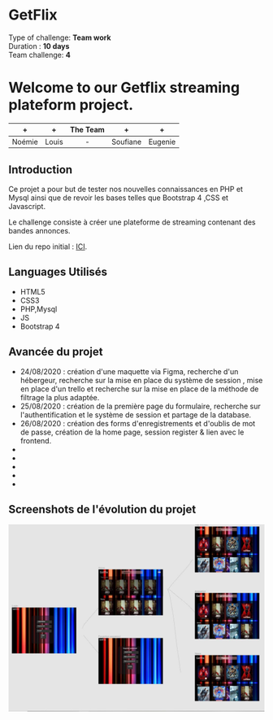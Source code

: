 
# GetFlix
Type of challenge: **Team work**  
Duration : **10 days**  
Team challenge: **4**  

# **Welcome to our Getflix streaming plateform project.**  
  

| + | + | The Team | + | + |
| :-----: | :-----: | :-----: | :-----: | :-----: |
| Noémie | Louis | - | Soufiane | Eugenie | 

## Introduction

Ce projet a pour but de tester nos nouvelles connaissances en PHP et Mysql ainsi que de revoir les bases telles que Bootstrap 4 ,CSS et Javascript.

Le challenge consiste à créer une plateforme de streaming contenant des bandes annonces.

Lien du repo initial : [ICI](https://github.com/becodeorg/BXL-Swartz-3-21/blob/master/06-PHP/getflix_project.md).

## Languages Utilisés

* HTML5
* CSS3
* PHP,Mysql
* JS
* Bootstrap 4

## Avancée du projet

* 24/08/2020 : création d'une maquette via Figma, recherche d'un hébergeur, recherche sur la mise en place du système de session , mise en place d'un trello et recherche sur la mise en place de la méthode de filtrage la plus adaptée.
* 25/08/2020 : création de la première page du formulaire, recherche sur l'authentification et le système de session et partage de la database.
* 26/08/2020 : création des forms d'enregistrements et d'oublis de mot de passe, création de la home page, session register & lien avec le frontend.
*
*
*
*
*
## Screenshots de l'évolution du projet

![](assets/Figma.JPG)
